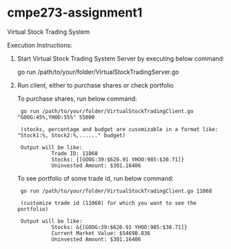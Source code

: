 # cmpe273-assignment1
Virtual Stock Trading System

Execution Instructions:

1. Start Virtual Stock Trading System Server by executing below command:

    go run /path/to/your/folder/VirtualStockTradingServer.go

2. Run client, either to purchase shares or check portfolio
  
   To purchase shares, run below command:

        go run /path/to/your/folder/VirtualStockTradingClient.go "GOOG:45%,YHOO:55%" 55000

        (stocks, percentage and budget are cusomizable in a format like: "Stock1:%, Stock2:%,......" budget)
        
        Output will be like: 
                  Trade ID: 11068
                  Stocks: {[GOOG:39:$626.91 YHOO:985:$30.71]}
                  Uninvested Amount: $301.16406
        
        
    To see portfolio of some trade id, run below command:
    
        go run /path/to/your/folder/VirtualStockTradingClient.go 11068
        
        (customize trade id (11068) for which you want to see the portfolio)
        
        Output will be like:
                  Stocks: &{[GOOG:39:$626.91 YHOO:985:$30.71]}
                  Current Market Value: $54698.836
                  Uninvested Amount: $301.16406
    
    

